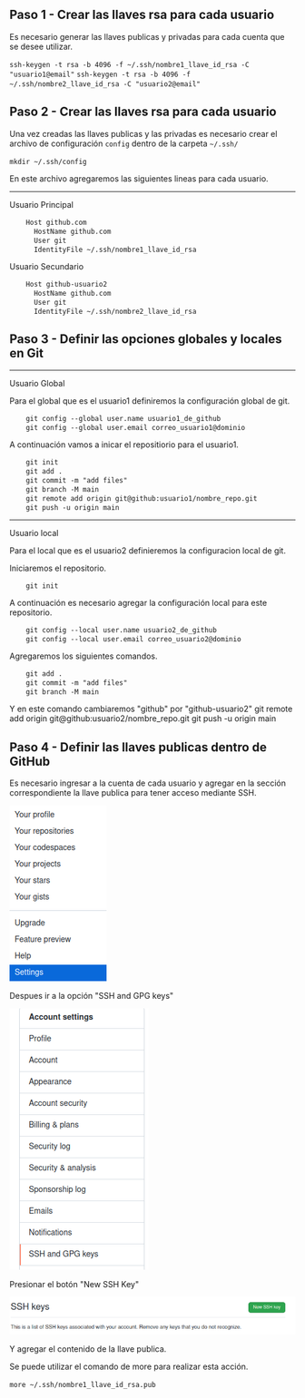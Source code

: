 Paso 1 - Crear las llaves rsa para cada usuario
-----------------------------

Es necesario generar las llaves publicas y privadas para cada cuenta que se desee utilizar.

`ssh-keygen -t rsa -b 4096 -f ~/.ssh/nombre1_llave_id_rsa -C "usuario1@email"`
`ssh-keygen -t rsa -b 4096 -f ~/.ssh/nombre2_llave_id_rsa -C "usuario2@email"`


Paso 2 - Crear las llaves rsa para cada usuario
-----------------------------

Una vez creadas las llaves publicas y las privadas es necesario crear el archivo de configuración `config` dentro de la carpeta `~/.ssh/`

`mkdir ~/.ssh/config`

En este archivo agregaremos las siguientes lineas para cada usuario.

**************
Usuario Principal

        Host github.com
          HostName github.com
          User git
          IdentityFile ~/.ssh/nombre1_llave_id_rsa


Usuario Secundario

        Host github-usuario2
          HostName github.com
          User git
          IdentityFile ~/.ssh/nombre2_llave_id_rsa


Paso 3 - Definir las opciones globales y locales en Git
-----------------------------
**************
Usuario Global

Para el global que es el usuario1 definiremos la configuración global de git.

        git config --global user.name usuario1_de_github
        git config --global user.email correo_usuario1@dominio

A continuación vamos a inicar el repositiorio para el usuario1.

        git init
        git add .
        git commit -m "add files"
        git branch -M main
        git remote add origin git@github:usuario1/nombre_repo.git
        git push -u origin main


**************
Usuario local

Para el local que es el usuario2 definieremos la configuracion local de git.

Iniciaremos el repositorio.

        git init

A continuación es necesario agregar la configuración local para este repositorio.

        git config --local user.name usuario2_de_github
        git config --local user.email correo_usuario2@dominio


Agregaremos los siguientes comandos.

        git add .
        git commit -m "add files"
        git branch -M main

Y en este comando cambiaremos "github" por "github-usuario2"
        git remote add origin git@github:usuario2/nombre_repo.git
        git push -u origin main


Paso 4 - Definir las llaves publicas dentro de GitHub
-----------------------------

Es necesario ingresar a la cuenta de cada usuario y agregar en la sección correspondiente la llave publica para tener acceso mediante SSH.

![Screenshot](./images/setting.png)

Despues ir a la opción "SSH and GPG keys"

![Screenshot](./images/ssh_and_gpg_keys.png)

Presionar el botón "New SSH Key"

![Screenshot](./images/button_new_ssh_key.png)

Y agregar el contenido de la llave publica.

Se puede utilizar el comando de more para realizar esta acción.


`more ~/.ssh/nombre1_llave_id_rsa.pub`

